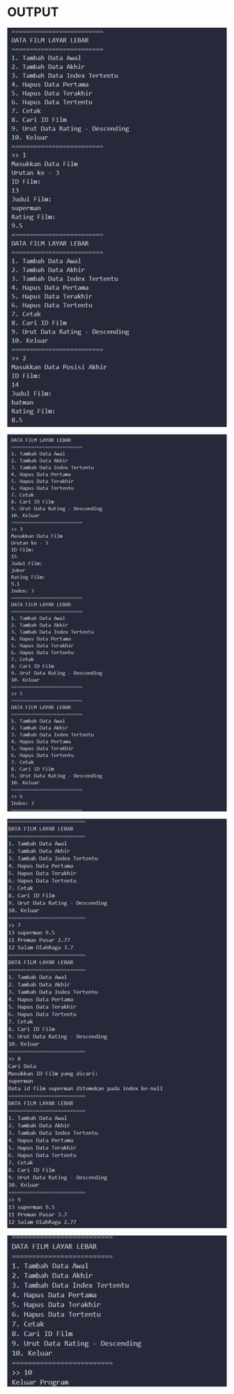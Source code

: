 # OUTPUT

![Alt text](image.png)

![Alt text](image-1.png)

![Alt text](image-2.png)

![Alt text](image-3.png)